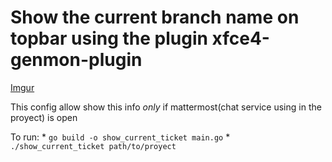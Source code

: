 # Show the current branch name on topbar using the plugin xfce4-genmon-plugin

[Imgur](https://imgur.com/ogcWTRv)

This config allow show this info *only* if mattermost(chat service using in the proyect) is open

To run: 
    * `go build -o show_current_ticket main.go`
    * `./show_current_ticket path/to/proyect`
